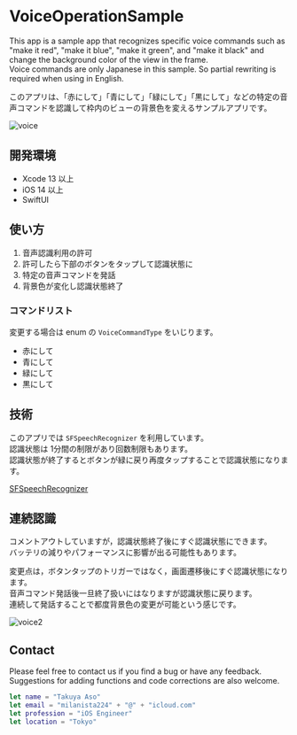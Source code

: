 # VoiceOperationSample

This app is a sample app that recognizes specific voice commands such as  
"make it red", "make it blue", "make it green", and "make it black" and  
change the background color of the view in the frame.  
Voice commands are only Japanese in this sample. So partial rewriting is required when using in English.

このアプリは、「赤にして」「青にして」「緑にして」「黒にして」などの特定の音声コマンドを認識して枠内のビューの背景色を変えるサンプルアプリです。

![voice](https://user-images.githubusercontent.com/8732417/143551220-49e5733e-77f1-4631-8078-567b8232cc16.gif)

## 開発環境

* Xcode 13 以上
* iOS 14 以上
* SwiftUI

## 使い方

1. 音声認識利用の許可
2. 許可したら下部のボタンをタップして認識状態に
3. 特定の音声コマンドを発話
4. 背景色が変化し認識状態終了

### コマンドリスト

変更する場合は enum の `VoiceCommandType` をいじります。

* 赤にして
* 青にして
* 緑にして
* 黒にして

## 技術

このアプリでは `SFSpeechRecognizer` を利用しています。  
認識状態は 1分間の制限があり回数制限もあります。  
認識状態が終了するとボタンが緑に戻り再度タップすることで認識状態になります。  

[SFSpeechRecognizer](https://developer.apple.com/documentation/speech/sfspeechrecognizer)

## 連続認識

コメントアウトしていますが，認識状態終了後にすぐ認識状態にできます。  
バッテリの減りやパフォーマンスに影響が出る可能性もあります。  

変更点は，ボタンタップのトリガーではなく，画面遷移後にすぐ認識状態になります。  
音声コマンド発話後一旦終了扱いにはなりますが認識状態に戻ります。  
連続して発話することで都度背景色の変更が可能という感じです。  

![voice2](https://user-images.githubusercontent.com/8732417/143551227-486a67d1-6e60-4ee3-9dc6-f3f6bce60d43.gif)

## Contact

Please feel free to contact us if you find a bug or have any feedback.  
Suggestions for adding functions and code corrections are also welcome.

```swift
let name = "Takuya Aso" 
let email = "milanista224" + "@" + "icloud.com"
let profession = "iOS Engineer"
let location = "Tokyo"
```
